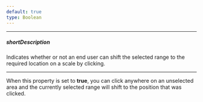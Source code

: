 ```yaml
---
default: true
type: Boolean
---
```

---
##### shortDescription
Indicates whether or not an end user can shift the selected range to the required location on a scale by clicking.

---
When this property is set to **true**, you can click anywhere on an unselected area and the currently selected range will shift to the position that was clicked.